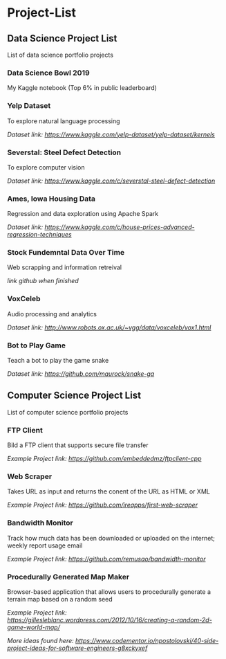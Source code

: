 # Project-List


## Data Science Project List
List of data science portfolio projects

### Data Science Bowl 2019
My Kaggle notebook (Top 6% in public leaderboard)

### Yelp Dataset
To explore natural language processing

*Dataset link: https://www.kaggle.com/yelp-dataset/yelp-dataset/kernels*

### Severstal: Steel Defect Detection
To explore computer vision

*Dataset link: https://www.kaggle.com/c/severstal-steel-defect-detection*

### Ames, Iowa Housing Data
Regression and data exploration using Apache Spark

*Dataset link: https://www.kaggle.com/c/house-prices-advanced-regression-techniques*

### Stock Fundemntal Data Over Time
Web scrapping and information retreival

*link github when finished*

### VoxCeleb
Audio processing and analytics

*Dataset link: http://www.robots.ox.ac.uk/~vgg/data/voxceleb/vox1.html*

### Bot to Play Game
Teach a bot to play the game snake

*Dataset link: https://github.com/maurock/snake-ga*


## Computer Science Project List
List of computer science portfolio projects


### FTP Client
Bild a FTP client that supports secure file transfer

*Example Project link: https://github.com/embeddedmz/ftpclient-cpp*

### Web Scraper
Takes URL as input and returns the conent of the URL as HTML or XML

*Example Project link: https://github.com/ireapps/first-web-scraper*

### Bandwidth Monitor
Track how much data has been downloaded or uploaded on the internet; weekly report usage email

*Example Project link: https://github.com/remusao/bandwidth-monitor*

### Procedurally Generated Map Maker
Browser-based application that allows users to procedurally generate a terrain map based on a random seed

*Example Project link: https://gillesleblanc.wordpress.com/2012/10/16/creating-a-random-2d-game-world-map/*


*More ideas found here: https://www.codementor.io/npostolovski/40-side-project-ideas-for-software-engineers-g8xckyxef*
